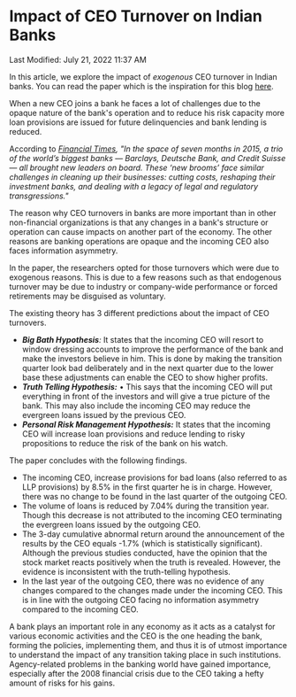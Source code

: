 # Impact of CEO Turnover on Indian Banks

Last Modified: July 21, 2022 11:37 AM

In this article, we explore the impact of *exogenous* CEO turnover in Indian banks. You can read the paper which is the inspiration for this blog [here](https://papers.ssrn.com/sol3/papers.cfm?abstract_id=2730495).

When a new CEO joins a bank he faces a lot of challenges due to the opaque nature of the bank's operation and to reduce his risk capacity more loan provisions are issued for future delinquencies and bank lending is reduced.

According to *[Financial Times](https://www.ft.com/content/6f4fea28-aa24-11e5-955c-1e1d6de94879#ixzz42sbrDM56), "*In the space of seven months in 2015, a trio of the world’s biggest banks — Barclays, Deutsche Bank, and Credit Suisse — all brought new leaders on board. These ‘new brooms’ face similar challenges in cleaning up their businesses: cutting costs, reshaping their investment banks, and dealing with a legacy of legal and regulatory transgressions.*"*

The reason why CEO turnovers in banks are more important than in other non-financial organizations is that any changes in a bank's structure or operation can cause impacts on another part of the economy. The other reasons are banking operations are opaque and the incoming CEO also faces information asymmetry.

In the paper, the researchers opted for those turnovers which were due to exogenous reasons. This is due to a few reasons such as that endogenous turnover may be due to industry or company-wide performance or forced retirements may be disguised as voluntary.

The existing theory has 3 different predictions about the impact of CEO turnovers.

- ***Big Bath Hypothesis**:* It states that the incoming CEO will resort to window dressing accounts to improve the performance of the bank and make the investors believe in him. This is done by making the transition quarter look bad deliberately and in the next quarter due to the lower base these adjustments can enable the CEO to show higher profits.
- ***Truth Telling Hypothesis:*** • This says that the incoming CEO will put everything in front of the investors and will give a true picture of the bank. This may also include the incoming CEO may reduce the evergreen loans issued by the previous CEO.
- ***Personal Risk Management Hypothesis:*** It states that the incoming CEO will increase loan provisions and reduce lending to risky propositions to reduce the risk of the bank on his watch.

The paper concludes with the following findings.

- The incoming CEO, increase provisions for bad loans (also referred to as LLP provisions) by 8.5% in the first quarter he is in charge. However, there was no change to be found in the last quarter of the outgoing CEO.
- The volume of loans is reduced by 7.04% during the transition year. Though this decrease is not attributed to the incoming CEO terminating the evergreen loans issued by the outgoing CEO.
- The 3-day cumulative abnormal return around the announcement of the results by the CEO equals -1.7% (which is statistically significant). Although the previous studies conducted, have the opinion that the stock market reacts positively when the truth is revealed. However, the evidence is inconsistent with the truth-telling hypothesis.
- In the last year of the outgoing CEO, there was no evidence of any changes compared to the changes made under the incoming CEO. This is in line with the outgoing CEO facing no information asymmetry compared to the incoming CEO.

A bank plays an important role in any economy as it acts as a catalyst for various economic activities and the CEO is the one heading the bank, forming the policies, implementing them, and thus it is of utmost importance to understand the impact of any transition taking place in such institutions. Agency-related problems in the banking world have gained importance, especially after the 2008 financial crisis due to the CEO taking a hefty amount of risks for his gains.
